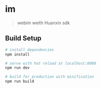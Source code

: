 # im

> webim weith Huanxin sdk

## Build Setup

``` bash
# install dependencies
npm install

# serve with hot reload at localhost:8080
npm run dev

# build for production with minification
npm run build
```



